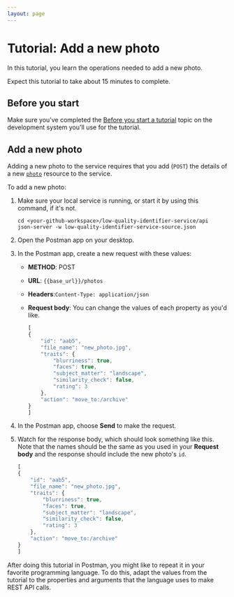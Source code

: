 ```yaml
---
layout: page
---
```


# Tutorial: Add a new photo

In this tutorial, you learn the operations needed to
add a new photo.

Expect this tutorial to take about 15 minutes to complete.

## Before you start

Make sure you've completed the [Before you start a tutorial](before-you-start-a-tutorial) topic on the development system you'll use for the tutorial.

## Add a new photo

Adding a new photo to the service requires that you add (`POST`) the details of a new [`photo`](../api/photo) resource to the service.

To add a new photo:

1. Make sure your local service is running, or start it by using this command, if it's not.

    ```shell
    cd <your-github-workspace>/low-quality-identifier-service/api
    json-server -w low-quality-identifier-service-source.json
    ```

1. Open the Postman app on your desktop.
1. In the Postman app, create a new request with these values:
    * **METHOD**: POST
    * **URL**: `{{base_url}}/photos`
    * **Headers**:`Content-Type: application/json`
    * **Request body**:
        You can change the values of each property as you'd like.

        ```js
        [
        {
            "id": "aab5",
            "file_name": "new_photo.jpg",
            "traits": {
                "blurriness": true,
                "faces": true,
                "subject_matter": "landscape",
                "similarity_check": false,
                "rating": 3
            },
            "action": "move_to:/archive"
        }
        ]
        ```

1. In the Postman app, choose **Send** to make the request.
1. Watch for the response body, which should look something like this. Note that the names should be the same as you used in your **Request body** and the response should include the new photo's `id`.

    ```js
    [
    {
        "id": "aab5",
        "file_name": "new_photo.jpg",
        "traits": {
            "blurriness": true,
            "faces": true,
            "subject_matter": "landscape",
            "similarity_check": false,
            "rating": 3
        },
        "action": "move_to:/archive"
    }
    ]
    ```

After doing this tutorial in Postman, you might like to repeat it in
your favorite programming language. To do this, adapt the values from
the tutorial to the properties and arguments that the language uses to
make REST API calls.